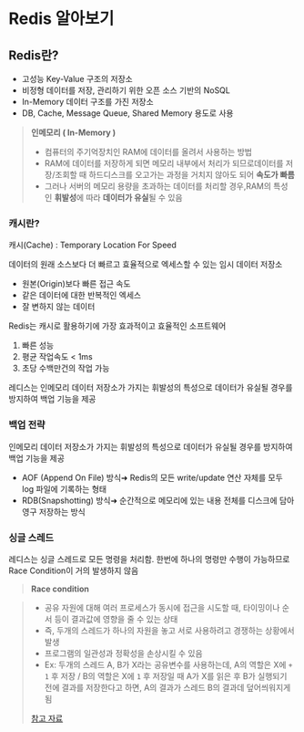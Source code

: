 # Redis 알아보기

## Redis란?
- 고성능 Key-Value 구조의 저장소
- 비정형 데이터를 저장, 관리하기 위한 오픈 소스 기반의 NoSQL
- In-Memory 데이터 구조를 가진 저장소
- DB, Cache, Message Queue, Shared Memory 용도로 사용

> **인메모리 ( In-Memory )**
> - 컴퓨터의 주기억장치인 RAM에 데이터를 올려서 사용하는 방법
> - RAM에 데이터를 저장하게 되면 메모리 내부에서 처리가 되므로데이터를 저장/조회할 때 하드디스크를 오고가는 과정을 거치지 않아도 되어 **속도가 빠름**
> - 그러나 서버의 메모리 용량을 초과하는 데이터를 처리할 경우,RAM의 특성인 **휘발성**에 따라 **데이터가 유실**될 수 있음

### 캐시란?
캐시(Cache) : Temporary Location For Speed

데이터의 원래 소스보다 더 빠르고 효율적으로 엑세스할 수 있는 임시 데이터 저장소

- 원본(Origin)보다 빠른 접근 속도
- 같은 데이터에 대한 반복적인 엑세스
- 잘 변하지 않는 데이터

Redis는 캐시로 활용하기에 가장 효과적이고 효율적인 소프트웨어

1. 빠른 성능
2. 평균 작업속도 < 1ms
3. 초당 수백만건의 작업 가능

레디스는 인메모리 데이터 저장소가 가지는 휘발성의 특성으로 데이터가 유실될 경우를 방지하여 백업 기능을 제공

### 백업 전략
인메모리 데이터 저장소가 가지는 휘발성의 특성으로 데이터가 유실될 경우를 방지하여 백업 기능을 제공

- AOF (Append On File) 방식➜ Redis의 모든 write/update 연산 자체를 모두 log 파일에 기록하는 형태
- RDB(Snapshotting) 방식➜ 순간적으로 메모리에 있는 내용 전체를 디스크에 담아 영구 저장하는 방식

### 싱글 스레드

레디스는 싱글 스레드로 모든 명령을 처리함. 한번에 하나의 명령만 수행이 가능하므로 Race Condition이 거의 발생하지 않음

> **Race condition**

> - 공유 자원에 대해 여러 프로세스가 동시에 접근을 시도할 때, 타이밍이나 순서 등이 결과값에 영향을 줄 수 있는 상태
> - 즉, 두개의 스레드가 하나의 자원을 놓고 서로 사용하려고 경쟁하는 상황에서 발생
> - 프로그램의 일관성과 정확성을 손상시킬 수 있음 
> - Ex:  두개의 스레드 A, B가 X라는 공유변수를 사용하는데, A의 역할은 X에 `+ 1` 후 저장 / B의 역할은 X에 `1` 후 저장일 때 A가 X를 읽은 후 B가 실행되기 전에 결과를 저장한다고 하면, A의 결과가 스레드 B의 결과데 덮어씌워지게 됨
> 
> [참고 자료](https://iredays.tistory.com/125)